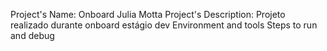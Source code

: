 Project's Name: Onboard Julia Motta
Project's Description: Projeto realizado durante onboard estágio dev
Environment and tools 
Steps to run and debug 